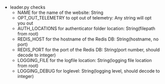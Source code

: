 * leader.py checks   
	* NAME for the name of the website: String
	* OPT_OUT_TELEMETRY to opt out of telemetry: Any string will opt you out
	* AUTH_LOCATIONS for authenticator folder location: String(filepath from root)
	* REDIS_HOST for the hostname of the Redis DB: String(hostname, no port)
	* REDIS_PORT for the port of the Redis DB: String(port number, should decode to integer)
	* LOGGING_FILE for the logfile location: String(logging file location from root)
	* LOGGING_DEBUG for loglevel: String(logging level, should decode to integer)